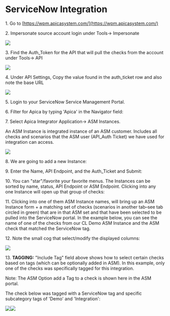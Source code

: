 # ServiceNow Integration

1\. Go to [https://wpm.apicasystem.com/](https://wpm.apicasystem.com/)

2\. Impersonate source account login under Tools→ Impersonate

![](https://apicasystems.atlassian.net/wiki/download/attachments/329089047/image2018-8-3_9-45-53.png?version=1\&modificationDate=1533303958632\&cacheVersion=1\&api=v2)

3\. Find the Auth\_Token for the API that will pull the checks from the account under Tools→ API

![](https://apicasystems.atlassian.net/wiki/download/attachments/329089047/image2018-8-3_9-49-9.png?version=1\&modificationDate=1533304152094\&cacheVersion=1\&api=v2)

4\. Under API Settings, Copy the value found in the auth\_ticket row and also note the base URL

![](https://apicasystems.atlassian.net/wiki/download/attachments/329089047/image2018-8-3_9-52-4.png?version=1\&modificationDate=1533304326706\&cacheVersion=1\&api=v2)

5\. Login to your ServiceNow Service Management Portal.

6\. Filter for Apica by typing 'Apica' in the Navigator field:



7\. Select Apica Integrator Application→ ASM Instances.

An ASM Instance is integrated instance of an ASM customer. Includes all checks and scenarios that the ASM user (API\_Auth Ticket) we have used for integration can access.

![](https://apicasystems.atlassian.net/wiki/download/attachments/329089047/image2018-8-1_17-14-12.png?version=1\&modificationDate=1533303304933\&cacheVersion=1\&api=v2)

8\. We are going to add a new Instance:



9\. Enter the Name, API Endpoint, and the Auth\_Ticket and Submit:



10\. You can "star"/favorite your favorite menus. The Instances can be sorted by name, status, API Endpoint or ASM Endpoint. Clicking into any one Instance will open up that group of checks:



11\. Clicking into one of them ASM Instance names, will bring up an ASM Instance form + a matching set of checks (scenarios in another tab–see tab circled in green) that are in that ASM set and that have been selected to be pulled into the ServiceNow portal. In the example below, you can see the name of one of the checks from our CL Demo ASM Instance and the ASM check that matched the ServiceNow tag.



12\. Note the small cog that select/modify the displayed columns:

![](https://apicasystems.atlassian.net/wiki/download/attachments/329089047/image2018-8-6_15-54-26.png?version=1\&modificationDate=1533585268995\&cacheVersion=1\&api=v2)

13\. **TAGGING:**  "Include Tag" field above shows how to select certain checks based on tags (which can be optionally added in ASM). In this example, only one of the checks was specifically tagged for this integration.

Note: The ASM Option add a Tag to a check is shown here in the ASM portal.

The check below was tagged with a ServiceNow tag and specific subcategory tags of 'Demo' and 'Integration':

![](https://apicasystems.atlassian.net/wiki/download/attachments/329089047/image2018-8-6_17-33-47.png?version=1\&modificationDate=1533591230822\&cacheVersion=1\&api=v2)![](https://apicasystems.atlassian.net/wiki/download/attachments/329089047/image2018-8-6_17-38-7.png?version=1\&modificationDate=1533591491377\&cacheVersion=1\&api=v2)

